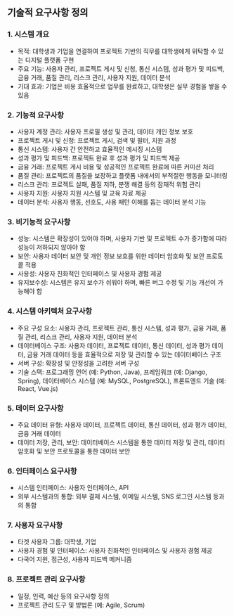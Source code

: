 ## 기술적 요구사항 정의

### 1. 시스템 개요
- 목적: 대학생과 기업을 연결하여 프로젝트 기반의 직무를 대학생에게 위탁할 수 있는 디지털 플랫폼 구현
- 주요 기능: 사용자 관리, 프로젝트 게시 및 신청, 통신 시스템, 성과 평가 및 피드백, 금융 거래, 품질 관리, 리스크 관리, 사용자 지원, 데이터 분석
- 기대 효과: 기업은 비용 효율적으로 업무를 완료하고, 대학생은 실무 경험을 쌓을 수 있음

### 2. 기능적 요구사항
- 사용자 계정 관리: 사용자 프로필 생성 및 관리, 데이터 개인 정보 보호
- 프로젝트 게시 및 신청: 프로젝트 게시, 검색 및 필터, 지원 과정
- 통신 시스템: 사용자 간 안전하고 효율적인 메시징 시스템
- 성과 평가 및 피드백: 프로젝트 완료 후 성과 평가 및 피드백 제공
- 금융 거래: 프로젝트 게시 비용 및 성공적인 프로젝트 완료에 따른 커미션 처리
- 품질 관리: 프로젝트의 품질을 보장하고 플랫폼 내에서의 부적절한 행동을 모니터링
- 리스크 관리: 프로젝트 실패, 품질 저하, 분쟁 해결 등의 잠재적 위험 관리
- 사용자 지원: 사용자 지원 시스템 및 교육 자료 제공
- 데이터 분석: 사용자 행동, 선호도, 사용 패턴 이해를 돕는 데이터 분석 기능

### 3. 비기능적 요구사항
- 성능: 시스템은 확장성이 있어야 하며, 사용자 기반 및 프로젝트 수가 증가함에 따라 성능이 저하되지 않아야 함
- 보안: 사용자 데이터 보안 및 개인 정보 보호를 위한 데이터 암호화 및 보안 프로토콜 적용
- 사용성: 사용자 친화적인 인터페이스 및 사용자 경험 제공
- 유지보수성: 시스템은 유지 보수가 쉬워야 하며, 빠른 버그 수정 및 기능 개선이 가능해야 함

### 4. 시스템 아키텍처 요구사항
- 주요 구성 요소: 사용자 관리, 프로젝트 관리, 통신 시스템, 성과 평가, 금융 거래, 품질 관리, 리스크 관리, 사용자 지원, 데이터 분석
- 데이터베이스 구조: 사용자 데이터, 프로젝트 데이터, 통신 데이터, 성과 평가 데이터, 금융 거래 데이터 등을 효율적으로 저장 및 관리할 수 있는 데이터베이스 구조
- 서버 구성: 확장성 및 안정성을 고려한 서버 구성
- 기술 스택: 프로그래밍 언어 (예: Python, Java), 프레임워크 (예: Django, Spring), 데이터베이스 시스템 (예: MySQL, PostgreSQL), 프론트엔드 기술 (예: React, Vue.js)

### 5. 데이터 요구사항
- 주요 데이터 유형: 사용자 데이터, 프로젝트 데이터, 통신 데이터, 성과 평가 데이터, 금융 거래 데이터
- 데이터 저장, 관리, 보안: 데이터베이스 시스템을 통한 데이터 저장 및 관리, 데이터 암호화 및 보안 프로토콜을 통한 데이터 보안

### 6. 인터페이스 요구사항
- 시스템 인터페이스: 사용자 인터페이스, API
- 외부 시스템과의 통합: 외부 결제 시스템, 이메일 시스템, SNS 로그인 시스템 등과의 통합

### 7. 사용자 요구사항
- 타겟 사용자 그룹: 대학생, 기업
- 사용자 경험 및 인터페이스: 사용자 친화적인 인터페이스 및 사용자 경험 제공
- 다국어 지원, 접근성, 사용자 피드백 메커니즘

### 8. 프로젝트 관리 요구사항
- 일정, 인력, 예산 등의 요구사항 정의
- 프로젝트 관리 도구 및 방법론 (예: Agile, Scrum)